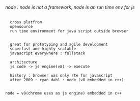 ###### node : node is not a framework, node is an run time env for js
      cross platfrom
      opensource
      run time environment for java script outside browser


      great for prototyping and agile development
      superfast and highly scalable
      javascript everywhere : fullstack

      architecture
      js code -> js engine(v8) -> execute

      history : browser was only rte for javascript
      after 2009 : ryan dahl : node (v8 embedded in c++) 


    node = v8(chrome uses as js engine) embedded in c++

